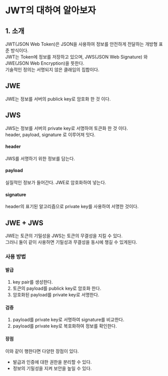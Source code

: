 # JWT의 대하여 알아보자
## 1. 소개
JWT(JSON Web Token)은 JSON을 사용하여 정보를 안전하게 전달하는 개방형 표준 방식이다.<br>
JWT는 Token에 정보를 저장하고 있으며, JWS(JSON Web Signature) 와 JWE(JSON Web Encryption)을 뜻한다.<br>
기술적인 정의는 서명되지 않은 클래임의 집합이다.

## JWE
JWE는 정보를 서버의 publick key로 암호화 한 것 이다.

## JWS
JWS는 정보를 서버의 private key로 서명하여 토큰화 한 것 이다.<br>
header, payload, signature 로 이루어져 잇다.

#### header
JWS를 서명하기 위한 정보를 담는다.

#### payload
실질적인 정보가 들어간다. JWE로 암호화하여 넣는다.

#### signature
header의 표기된 알고리즘으로 private key를 사용하여 서명한 것이다.

## JWE + JWS
JWE는 토큰의 기밀성을 JWS는 토큰의 무결성을 지킬 수 있다.<br>
그러니 둘이 같이 사용하면 기밀성과 무결성을 동시에 챙길 수 있게된다.

### 사용 방법
#### 발급
1. key pair를 생성한다.
2. 토큰의 payload를 publick key로 암호화 한다.
3. 암호화된 payload를 private key로 서명한다.
#### 검증
1. payload를 private key로 서명하여 signature를 비교한다.
2. payload를 private key로 복호화하여 정보를 확인한다.

#### 장점
이와 같이 행한다면 다양한 장점이 있다.
- 발급과 인증에 대한 권한을 분리할 수 있다.
- 정보의 기밀성을 지켜 보안을 높일 수 있다.